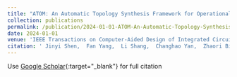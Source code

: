 ```yaml
---
title: "ATOM: An Automatic Topology Synthesis Framework for Operational Amplifiers"
collection: publications
permalink: /publication/2024-01-01-ATOM-An-Automatic-Topology-Synthesis-Framework-for-Operational-Amplifiers
date: 2024-01-01
venue: 'IEEE Transactions on Computer-Aided Design of Integrated Circuits and Systems'
citation: ' Jinyi Shen,  Fan Yang,  Li Shang,  Changhao Yan,  Zhaori Bi,  Dian Zhou,  Xuan Zeng, &quot;ATOM: An Automatic Topology Synthesis Framework for Operational Amplifiers.&quot; IEEE Transactions on Computer-Aided Design of Integrated Circuits and Systems, 2024.'
---
```

Use [Google Scholar](https://scholar.google.com/scholar?q=ATOM:+An+Automatic+Topology+Synthesis+Framework+for+Operational+Amplifiers){:target="_blank"} for full citation